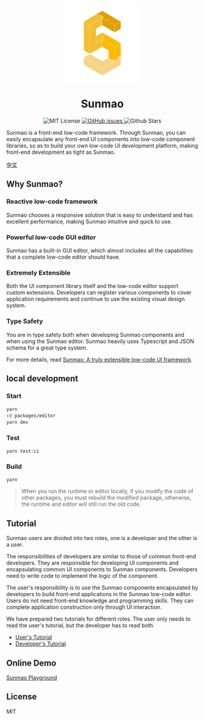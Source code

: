 <div align="center">
  <img src="./docs/images/logo.png" alt="logo" width="200"  />
</div>
<div align="center">
  <h1>Sunmao</h1>
</div>

<p align="center">
  <img alt="MIT License" src="https://img.shields.io/github/license/webzard-io/sunmao-ui"/>
  <a href="https://github.com/webzard-io/sunmao-ui/issues">
    <img src="https://img.shields.io/github/issues/webzard-io/sunmao-ui" alt="GitHub issues">
  </a>
  <img alt="Github Stars" src="https://badgen.net/github/stars/webzard-io/sunmao-ui" />
</p>
Sunmao is a front-end low-code framework. Through Sunmao, you can easily encapsulate any front-end UI components into low-code component libraries, so as to build your own low-code UI development platform, making front-end development as tight as Sunmao.

[中文](./docs/zh/README.md)

## Why Sunmao?

### Reactive low-code framework

Sunmao chooses a responsive solution that is easy to understand and has excellent performance, making Sunmao intuitive and quick to use.

### Powerful low-code GUI editor

Sunmao has a built-in GUI editor, which almost includes all the capabilities that a complete low-code editor should have.

### Extremely Extensible

Both the UI component library itself and the low-code editor support custom extensions. Developers can register various components to cover application requirements and continue to use the existing visual design system.

### Type Safety

You are in type safety both when developing Sunmao components and when using the Sunmao editor. Sunmao heavily uses Typescript and JSON schema for a great type system.

For more details, read [Sunmao: A truly extensible low-code UI framework](./docs/en/what-is-sunmao.md).

## local development

### Start

```sh
yarn
cd packages/editor
yarn dev
```

### Test

```shell
yarn test:ci
```

### Build

```shell
yarn
```

> When you run the runtime or editor locally, if you modify the code of other packages, you must rebuild the modified package, otherwise, the runtime and editor will still run the old code.

## Tutorial

Sunmao users are divided into two roles, one is a developer and the other is a user.

The responsibilities of developers are similar to those of common front-end developers. They are responsible for developing UI components and encapsulating common UI components to Sunmao components. Developers need to write code to implement the logic of the component.

The user's responsibility is to use the Sunmao components encapsulated by developers to build front-end applications in the Sunmao low-code editor. Users do not need front-end knowledge and programming skills. They can complete application construction only through UI interaction.

We have prepared two tutorials for different roles. The user only needs to read the user's tutorial, but the developer has to read both.

- [User's Tutorial](./docs/en/user.md)
- [Developer's Tutorial](./docs/en/developer.md)

## Online Demo

[Sunmao Playground](https://sunmao-ui-cloud.vercel.app)

## License

MIT
